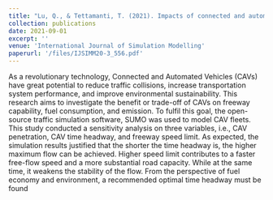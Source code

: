 ```yaml
---
title: "Lu, Q., & Tettamanti, T. (2021). Impacts of connected and automated vehicles on freeway with increased speed limit. International Journal of Simulation Modelling, 20(3), 453-464."
collection: publications
date: 2021-09-01
excerpt: ''
venue: 'International Journal of Simulation Modelling'
paperurl: '/files/IJSIMM20-3_556.pdf'
---
```


As a revolutionary technology, Connected and Automated Vehicles (CAVs) have great potential to
reduce traffic collisions, increase transportation system performance, and improve environmental
sustainability. This research aims to investigate the benefit or trade-off of CAVs on freeway capability,
fuel consumption, and emission. To fulfil this goal, the open-source traffic simulation software, SUMO
was used to model CAV fleets. This study conducted a sensitivity analysis on three variables, i.e., CAV
penetration, CAV time headway, and freeway speed limit. As expected, the simulation results justified
that the shorter the time headway is, the higher maximum flow can be achieved. Higher speed limit
contributes to a faster free-flow speed and a more substantial road capacity. While at the same time, it
weakens the stability of the flow. From the perspective of fuel economy and environment, a
recommended optimal time headway must be found